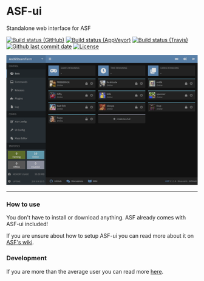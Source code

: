 # ASF-ui

Standalone web interface for ASF

[![Build status (GitHub)](https://img.shields.io/github/workflow/status/JustArchiNET/ASF-ui/ASF-ui-CI/master?label=GitHub&maxAge=600)](https://github.com/JustArchiNET/ASF-ui/actions?query=branch%3Amaster)
[![Build status (AppVeyor)](https://img.shields.io/appveyor/ci/JustArchi/ASF-ui/master?label=AppVeyor&maxAge=600)](https://ci.appveyor.com/project/JustArchi/ASF-ui)
[![Build status (Travis)](https://img.shields.io/travis/com/JustArchiNET/ASF-ui/master?label=Travis&maxAge=600)](https://travis-ci.com/JustArchiNET/ASF-ui)
[![Github last commit date](https://img.shields.io/github/last-commit/JustArchiNET/ASF-ui?label=Updated&maxAge=600)](https://github.com/JustArchiNET/ASF-ui/commits)
[![License](https://img.shields.io/github/license/JustArchiNET/ASF-ui?label=License&maxAge=2592000)](https://github.com/JustArchiNET/ASF-ui/blob/master/LICENSE-2.0.txt)

<img src="https://raw.githubusercontent.com/JustArchiNET/ASF-ui/master/.github/previews/bots.png">

***

### How to use

You don't have to install or download anything. ASF already comes with ASF-ui included!

If you are unsure about how to setup ASF-ui you can read more about it on [ASF's wiki](https://github.com/JustArchiNET/ArchiSteamFarm/wiki/Setting-up#using-asf-ui).

### Development

If you are more than the average user you can read more [here](https://github.com/JustArchiNET/ASF-ui/blob/master/.github/DEVELOPMENT.md).
